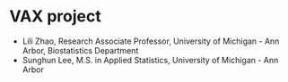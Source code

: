 # VAX project

- Lili Zhao, Research Associate Professor, University of Michigan - Ann Arbor, Biostatistics Department
- Sunghun Lee, M.S. in Applied Statistics, University of Michigan - Ann Arbor
